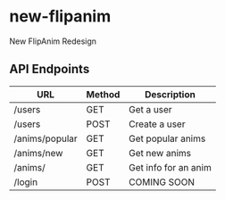 # new-flipanim

New FlipAnim Redesign

## API Endpoints
| URL             | Method | Description          |
|-----------------|--------|----------------------|
| /users          | GET    | Get a user           |
| /users          | POST   | Create a user        |
| /anims/popular  | GET    | Get popular anims    |
| /anims/new      | GET    | Get new anims        |
| /anims/<animId> | GET    | Get info for an anim |
| /login          | POST   | COMING SOON          |